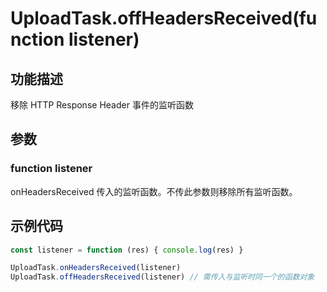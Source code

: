 # UploadTask.offHeadersReceived(function listener)

## 功能描述

移除 HTTP Response Header 事件的监听函数

## 参数

### function listener

onHeadersReceived 传入的监听函数。不传此参数则移除所有监听函数。

## 示例代码

```js
const listener = function (res) { console.log(res) }

UploadTask.onHeadersReceived(listener)
UploadTask.offHeadersReceived(listener) // 需传入与监听时同一个的函数对象
```